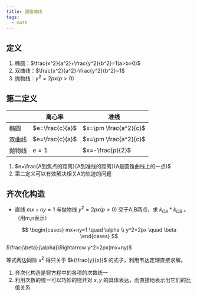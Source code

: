 ```yaml
---
title: 圆锥曲线
tags:
  - math
---
```


## 定义

1. 椭圆：$\frac{x^2}{a^2}+\frac{y^2}{b^2}=1(a>b>0)$
2. 双曲线：$\frac{x^2}{a^2}-\frac{y^2}{b^2}=1$
3. 抛物线：$y^2=2px(p>0)$

## 第二定义

||离心率|准线|
|----|----|----|
|椭圆|$e=\frac{c}{a}$|$x=\pm \frac{a^2}{c}$|
|双曲线|$e=\frac{c}{a}$|$x=\pm \frac{a^2}{c}$|
|抛物线|$e=1$|$x=-\frac{p}{2}$|

1. $e=\frac{A到焦点的距离}{A到准线的距离}(A是圆锥曲线上的一点)$
2. 第二定义可以有效解决相关A的轨迹的问题

## 齐次化构造

- 直线 $mx+ny=1$ 与抛物线 $y^2=2px(p>0)$ 交于A,B两点，求 $k_{OA}*k_{OB}$ 。（用m,n表示）

$$
\begin{cases}
mx+ny=1 \quad \alpha \\
y^2=2px \quad \beta
\end{cases}
$$

$\frac{\beta}{\alpha}\Rightarrow y^2=2px(mx+ny)$

等式两边同除 $x^2$ 得只关于 $k(\frac{y}{x})$ 的式子，利用韦达定理直接求解。

1. 齐次化构造是将方程中的各项的次数统一
2. 利用次数的统一可以巧妙的绕开对 $x,y$ 的具体表达，而直接地表示出它们的比值关系